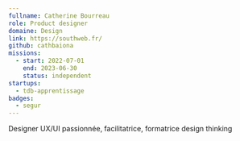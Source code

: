 ```yaml
---
fullname: Catherine Bourreau
role: Product designer
domaine: Design
link: https://southweb.fr/
github: cathbaiona
missions:
  - start: 2022-07-01
    end: 2023-06-30
    status: independent
startups:
  - tdb-apprentissage
badges:
  - segur
---
```


Designer UX/UI passionnée, facilitatrice, formatrice design thinking
